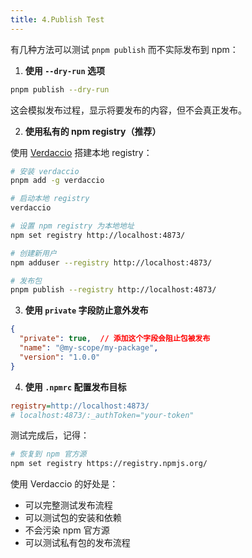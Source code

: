 ```yaml
---
title: 4.Publish Test
---
```


有几种方法可以测试 `pnpm publish` 而不实际发布到 npm：

1. **使用 `--dry-run` 选项**
```bash
pnpm publish --dry-run
```
这会模拟发布过程，显示将要发布的内容，但不会真正发布。

2. **使用私有的 npm registry（推荐）**

使用 [Verdaccio](https://verdaccio.org/) 搭建本地 registry：

```bash
# 安装 verdaccio
pnpm add -g verdaccio

# 启动本地 registry
verdaccio

# 设置 npm registry 为本地地址
npm set registry http://localhost:4873/

# 创建新用户
npm adduser --registry http://localhost:4873/

# 发布包
pnpm publish --registry http://localhost:4873/
```

3. **使用 `private` 字段防止意外发布**
```json
{
  "private": true,  // 添加这个字段会阻止包被发布
  "name": "@my-scope/my-package",
  "version": "1.0.0"
}
```

4. **使用 `.npmrc` 配置发布目标**
```ini
registry=http://localhost:4873/
# localhost:4873/:_authToken="your-token"
```

测试完成后，记得：
```bash
# 恢复到 npm 官方源
npm set registry https://registry.npmjs.org/
```

使用 Verdaccio 的好处是：
- 可以完整测试发布流程
- 可以测试包的安装和依赖
- 不会污染 npm 官方源
- 可以测试私有包的发布流程
